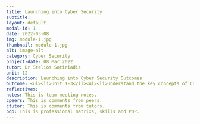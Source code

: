 ```yaml
---
title: Launching into Cyber Security
subtitle: 
layout: default
modal-id: 1
date: 2022-03-08
img: module-1.jpg
thumbnail: module-1.jpg
alt: image-alt
category: Cyber Security
project-date: 08 Mar 2022
tutor: Dr Stelios Sotiriadis
unit: 12
description: Launching into Cyber Security Outcomes
outcome: <ul><li>Unit 1-3</li><ul><li>Understand the key concepts of Confidentiality, Integrity and Availability in Cyber Security.</li><li>Able to address Cyber Security issues, gain awareness of the ethical and governance.</li><li>Describe a selection of the attack surfaces in a network through considering the key physical technologies used in networked communication.</li><li>Developed an awareness of the implications of security breaches.</li><li>Develop an awareness of emerging trends in Cyber Security.</li><li>Develop knowledge about approaches to identify vulnerabilities and threats.</li><li>Evaluated available techniques and technologies at database and metadata levels dealing with privacy and data disclosure, and the implications of vulnerabilities and threats in software and networks.</li><br><li><a href=/e-portfolio/Module_1_Collaborative_Learning_Discussion_1_Initial_Post.pdf>Collaborative Learning Discussion 1 - Initial Post</a></li><li><a href=/e-portfolio/Module_1_Collaborative_Learning_Discussion_1_Peer_Response_1.pdf>Collaborative Learning Discussion 1 - Peer Response 1</a></li><li><a href=/e-portfolio/Module_1_Collaborative_Learning_Discussion_1_Peer_Response_2.pdf>Collaborative Learning Discussion 1 -  Peer Response 2</a></li><li><a href=/e-portfolio/Module_1_Collaborative_Learning_Discussion_1_Summary_Post.pdf>Collaborative Learning Discussion 1 - Summary Post</a></li><li><a href=/e-portfolio/Module_1_Collaborative_Learning_Discussion_1_Tutor_Feedback.pdf>Collaborative Learning Discussion 1 - Tutor Feedback</a></li></ul><br><li>Unit 4-6</li><ul><li>Points</li></ul><li>Unit 7-9</li><ul><li>Points</li></ul><li>Unit 10-12</li><ul><li>Points</li></ul></ul>
reflectives:  
notes: This is team meeting notes.
cpeers: This is comments from peers.
ctutor: This is comments from tutors.
pdp: This is professional matrixs, skills and PDP.
---
```



